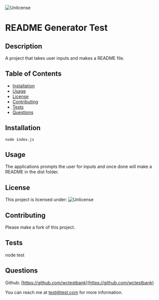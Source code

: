 

  ![Unlicense](https://img.shields.io/badge/license-Unlicense-brightgreen)
  
  # README Generator Test
  ## Description

  A project that takes user inputs and makes a README file.
  
  ## Table of Contents
  
  - [Installation](#installation)
  - [Usage](#usage)
  - [License](#license)
  - [Contributing](#contributing)
  - [Tests](#tests)
  - [Questions](#questions)
  
  ## Installation

  ```
  node index.js
  ```

  ## Usage
  
  The applications prompts the user for inputs and once done will make a README in the dist folder.
  
  
  ## License

  This project is licensed under: ![Unlicense](https://img.shields.io/badge/license-Unlicense-brightgreen)
  

  ## Contributing
  
  Please make a fork of this project.

  ## Tests
  
  node test

  ## Questions
  
  Github: [https://github.com/wctestbank](https://github.com/wctestbank)

  You can reach me at test@test.com for more information.
  
